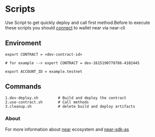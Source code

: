  # Scripts

 Use Script to get quickly deploy and call first method.Before to execute these scripts you should [connect] to wallet near via near-cli
 
 ## Enviroment
 ```
 export CONTRACT = <dev-contract-id>
 
 # for example --> export CONTRACT = dev-1615190770786-4102445
 ```

 ```
 export ACCOUNT_ID = example.testnet

 ```

## Commands

```
1.dev-deploy.sh         # Build and deploy the contract
2.use-contract.sh       # Call methods 
3.cleanup.sh            # delete build and deploy artifacts
```


### About
For more information about [near] ecosystem and [near-sdk-as]


 [connect]:https://docs.near.org/docs/tools/near-cli#near-login
 [near]: https://near.org/
 [near-sdk-as]:https://github.com/Learn-NEAR/starter--near-sdk-as